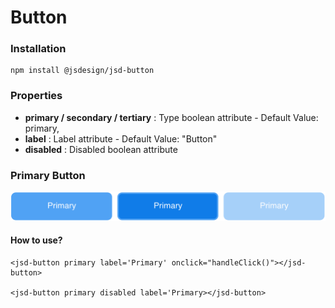 # Button

### Installation

```text
npm install @jsdesign/jsd-button
```

### Properties

* **primary / secondary / tertiary**  : Type boolean attribute  - Default Value: primary, 
* **label** : Label attribute - Default Value: "Button"
* **disabled** : Disabled boolean attribute

### Primary Button

![   Primary Default                     Primary - Hover / Focus / Active                    Primary - Disabled](../.gitbook/assets/primary-button.png)

#### How to use?

```text
<jsd-button primary label='Primary' onclick="handleClick()"></jsd-button>

<jsd-button primary disabled label='Primary></jsd-button>
```



